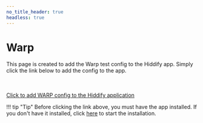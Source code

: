 ```yaml
---
no_title_header: true
headless: true
---
```


# Warp
This page is created to add the Warp test config to the Hiddify app. Simply click the link below to add the config to the app.

<br>
<br>
<a href="hiddify://import/https://raw.githubusercontent.com/hiddify/hiddify-app/refs/heads/main/test.configs/warp">Click to add WARP config to the Hiddify application</a>

!!! tip "Tip"
    Before clicking the link above, you must have the app installed. If you don't have it installed, click [here](https://app.hiddify.com) to start the installation.
